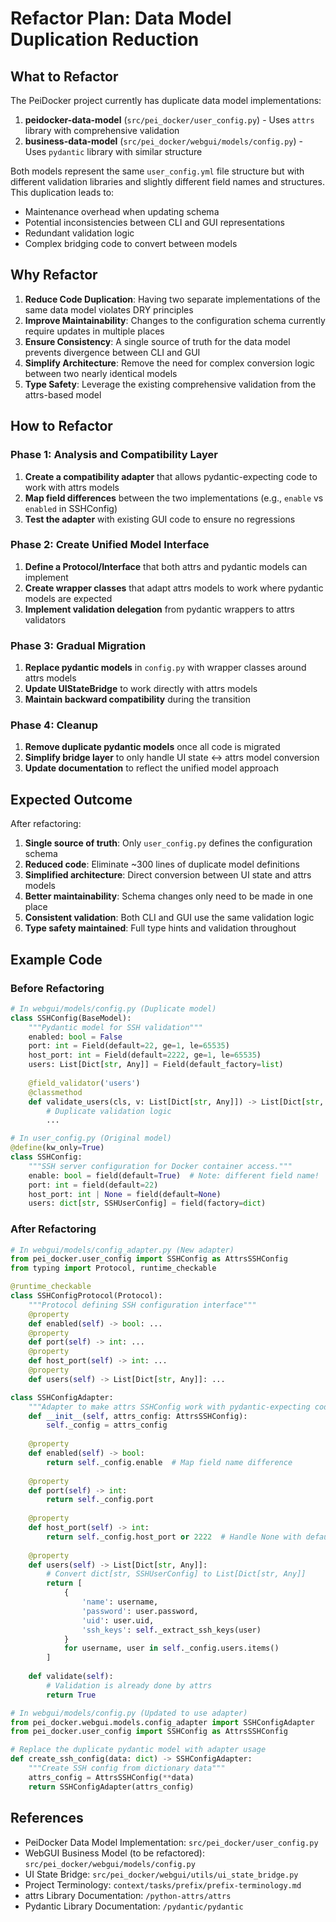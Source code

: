 # Refactor Plan: Data Model Duplication Reduction

## What to Refactor

The PeiDocker project currently has duplicate data model implementations:

1. **peidocker-data-model** (`src/pei_docker/user_config.py`) - Uses `attrs` library with comprehensive validation
2. **business-data-model** (`src/pei_docker/webgui/models/config.py`) - Uses `pydantic` library with similar structure

Both models represent the same `user_config.yml` file structure but with different validation libraries and slightly different field names and structures. This duplication leads to:
- Maintenance overhead when updating schema
- Potential inconsistencies between CLI and GUI representations
- Redundant validation logic
- Complex bridging code to convert between models

## Why Refactor

1. **Reduce Code Duplication**: Having two separate implementations of the same data model violates DRY principles
2. **Improve Maintainability**: Changes to the configuration schema currently require updates in multiple places
3. **Ensure Consistency**: A single source of truth for the data model prevents divergence between CLI and GUI
4. **Simplify Architecture**: Remove the need for complex conversion logic between two nearly identical models
5. **Type Safety**: Leverage the existing comprehensive validation from the attrs-based model

## How to Refactor

### Phase 1: Analysis and Compatibility Layer
1. **Create a compatibility adapter** that allows pydantic-expecting code to work with attrs models
2. **Map field differences** between the two implementations (e.g., `enable` vs `enabled` in SSHConfig)
3. **Test the adapter** with existing GUI code to ensure no regressions

### Phase 2: Create Unified Model Interface
1. **Define a Protocol/Interface** that both attrs and pydantic models can implement
2. **Create wrapper classes** that adapt attrs models to work where pydantic models are expected
3. **Implement validation delegation** from pydantic wrappers to attrs validators

### Phase 3: Gradual Migration
1. **Replace pydantic models** in `config.py` with wrapper classes around attrs models
2. **Update UIStateBridge** to work directly with attrs models
3. **Maintain backward compatibility** during the transition

### Phase 4: Cleanup
1. **Remove duplicate pydantic models** once all code is migrated
2. **Simplify bridge layer** to only handle UI state ↔ attrs model conversion
3. **Update documentation** to reflect the unified model approach

## Expected Outcome

After refactoring:
1. **Single source of truth**: Only `user_config.py` defines the configuration schema
2. **Reduced code**: Eliminate ~300 lines of duplicate model definitions
3. **Simplified architecture**: Direct conversion between UI state and attrs models
4. **Better maintainability**: Schema changes only need to be made in one place
5. **Consistent validation**: Both CLI and GUI use the same validation logic
6. **Type safety maintained**: Full type hints and validation throughout

## Example Code

### Before Refactoring

```python
# In webgui/models/config.py (Duplicate model)
class SSHConfig(BaseModel):
    """Pydantic model for SSH validation"""
    enabled: bool = False
    port: int = Field(default=22, ge=1, le=65535)
    host_port: int = Field(default=2222, ge=1, le=65535)
    users: List[Dict[str, Any]] = Field(default_factory=list)
    
    @field_validator('users')
    @classmethod
    def validate_users(cls, v: List[Dict[str, Any]]) -> List[Dict[str, Any]]:
        # Duplicate validation logic
        ...

# In user_config.py (Original model)
@define(kw_only=True)
class SSHConfig:
    """SSH server configuration for Docker container access."""
    enable: bool = field(default=True)  # Note: different field name!
    port: int = field(default=22)
    host_port: int | None = field(default=None)
    users: dict[str, SSHUserConfig] = field(factory=dict)
```

### After Refactoring

```python
# In webgui/models/config_adapter.py (New adapter)
from pei_docker.user_config import SSHConfig as AttrsSSHConfig
from typing import Protocol, runtime_checkable

@runtime_checkable
class SSHConfigProtocol(Protocol):
    """Protocol defining SSH configuration interface"""
    @property
    def enabled(self) -> bool: ...
    @property
    def port(self) -> int: ...
    @property
    def host_port(self) -> int: ...
    @property
    def users(self) -> List[Dict[str, Any]]: ...

class SSHConfigAdapter:
    """Adapter to make attrs SSHConfig work with pydantic-expecting code"""
    def __init__(self, attrs_config: AttrsSSHConfig):
        self._config = attrs_config
    
    @property
    def enabled(self) -> bool:
        return self._config.enable  # Map field name difference
    
    @property
    def port(self) -> int:
        return self._config.port
    
    @property
    def host_port(self) -> int:
        return self._config.host_port or 2222  # Handle None with default
    
    @property
    def users(self) -> List[Dict[str, Any]]:
        # Convert dict[str, SSHUserConfig] to List[Dict[str, Any]]
        return [
            {
                'name': username,
                'password': user.password,
                'uid': user.uid,
                'ssh_keys': self._extract_ssh_keys(user)
            }
            for username, user in self._config.users.items()
        ]
    
    def validate(self):
        # Validation is already done by attrs
        return True

# In webgui/models/config.py (Updated to use adapter)
from pei_docker.webgui.models.config_adapter import SSHConfigAdapter
from pei_docker.user_config import SSHConfig as AttrsSSHConfig

# Replace the duplicate pydantic model with adapter usage
def create_ssh_config(data: dict) -> SSHConfigAdapter:
    """Create SSH config from dictionary data"""
    attrs_config = AttrsSSHConfig(**data)
    return SSHConfigAdapter(attrs_config)
```

## References

- PeiDocker Data Model Implementation: `src/pei_docker/user_config.py`
- WebGUI Business Model (to be refactored): `src/pei_docker/webgui/models/config.py`
- UI State Bridge: `src/pei_docker/webgui/utils/ui_state_bridge.py`
- Project Terminology: `context/tasks/prefix/prefix-terminology.md`
- attrs Library Documentation: `/python-attrs/attrs`
- Pydantic Library Documentation: `/pydantic/pydantic`